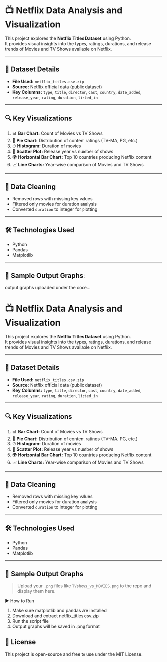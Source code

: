 # 📺 Netflix Data Analysis and Visualization

This project explores the **Netflix Titles Dataset** using Python.  
It provides visual insights into the types, ratings, durations, and release trends of Movies and TV Shows available on Netflix.

---

## 📁 Dataset Details
- **File Used:** `netflix_titles.csv.zip`
- **Source:** Netflix official data (public dataset)
- **Key Columns:** `type`, `title`, `director`, `cast`, `country`, `date_added`, `release_year`, `rating`, `duration`, `listed_in`

---

## 🔍 Key Visualizations

1. 📊 **Bar Chart:** Count of Movies vs TV Shows  
2. 🥧 **Pie Chart:** Distribution of content ratings (TV-MA, PG, etc.)  
3. ⏱ **Histogram:** Duration of movies  
4. 📅 **Scatter Plot:** Release year vs number of shows  
5. 🌍 **Horizontal Bar Chart:** Top 10 countries producing Netflix content  
6. 📈 **Line Charts:** Year-wise comparison of Movies and TV Shows

---

## 🧹 Data Cleaning
- Removed rows with missing key values  
- Filtered only movies for duration analysis  
- Converted `duration` to integer for plotting

---

## 🛠️ Technologies Used
- Python
- Pandas
- Matplotlib

---

## 📸 Sample Output Graphs:
output graphs uploaded under the code...

# 📺 Netflix Data Analysis and Visualization

This project explores the **Netflix Titles Dataset** using Python.  
It provides visual insights into the types, ratings, durations, and release trends of Movies and TV Shows available on Netflix.

---

## 📁 Dataset Details
- **File Used:** `netflix_titles.csv.zip`
- **Source:** Netflix official data (public dataset)
- **Key Columns:** `type`, `title`, `director`, `cast`, `country`, `date_added`, `release_year`, `rating`, `duration`, `listed_in`

---

## 🔍 Key Visualizations

1. 📊 **Bar Chart:** Count of Movies vs TV Shows  
2. 🥧 **Pie Chart:** Distribution of content ratings (TV-MA, PG, etc.)  
3. ⏱ **Histogram:** Duration of movies  
4. 📅 **Scatter Plot:** Release year vs number of shows  
5. 🌍 **Horizontal Bar Chart:** Top 10 countries producing Netflix content  
6. 📈 **Line Charts:** Year-wise comparison of Movies and TV Shows

---

## 🧹 Data Cleaning
- Removed rows with missing key values  
- Filtered only movies for duration analysis  
- Converted `duration` to integer for plotting

---

## 🛠️ Technologies Used
- Python
- Pandas
- Matplotlib

---

## 📸 Sample Output Graphs
> Upload your `.png` files like `TVshows_vs_MOVIES.png` to the repo and display them here.

▶️ How to Run
1. Make sure matplotlib and pandas are installed
2. Download and extract netflix_titles.csv.zip
3. Run the script file
4. Output graphs will be saved in .png format

## 📄 License
This project is open-source and free to use under the MIT License.

